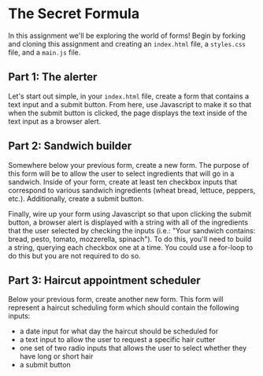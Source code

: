 # The Secret Formula

In this assignment we'll be exploring the world of forms! Begin by forking and cloning this assignment and creating an `index.html` file, a `styles.css` file, and a `main.js` file.

## Part 1: The alerter

Let's start out simple, in your `index.html` file, create a form that contains a text input and a submit button. From here, use Javascript to make it so that when the submit button is clicked, the page displays the text inside of the text input as a browser alert.

## Part 2: Sandwich builder

Somewhere below your previous form, create a new form. The purpose of this form will be to allow the user to select ingredients that will go in a sandwich. Inside of your form, create at least ten checkbox inputs that correspond to various sandwich ingredients (wheat bread, lettuce, peppers, etc.). Additionally, create a submit button.

Finally, wire up your form using Javascript so that upon clicking the submit button, a browser alert is displayed with a string with all of the ingredients that the user selected by checking the inputs (i.e.: "Your sandwich contains: bread, pesto, tomato, mozzerella, spinach"). To do this, you'll need to build a string, querying each checkbox one at a time. You could use a for-loop to do this but you are not required to do so.

## Part 3: Haircut appointment scheduler

Below your previous form, create another new form. This form will represent a haircut scheduling form which should contain the following inputs:
* a date input for what day the haircut should be scheduled for
* a text input to allow the user to request a specific hair cutter
* one set of two radio inputs that allows the user to select whether they have long or short hair
* a submit button
